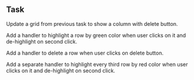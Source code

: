 Task
---
Update a grid from previous task to show a column with delete button.

Add a handler to highlight a row by green color when user clicks on it and de-highlight on second click.

Add a handler to delete a row when user clicks on delete button.

Add a separate handler to highlight every third row by red color when user clicks on it and de-highlight on second click. 
